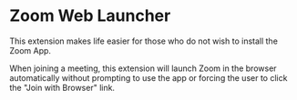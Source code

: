 # Zoom Web Launcher

This extension makes life easier for those who do not wish to install the Zoom App.

When joining a meeting, this extension will launch Zoom in the browser automatically without prompting to use the app or forcing the user to click the "Join with Browser" link. 
